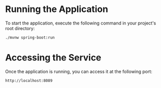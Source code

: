 # Running the Application

To start the application, execute the following command in your project's root directory:

```bash
./mvnw spring-boot:run
```

# Accessing the Service

Once the application is running, you can access it at the following port:

```bash
http://localhost:8089
```
